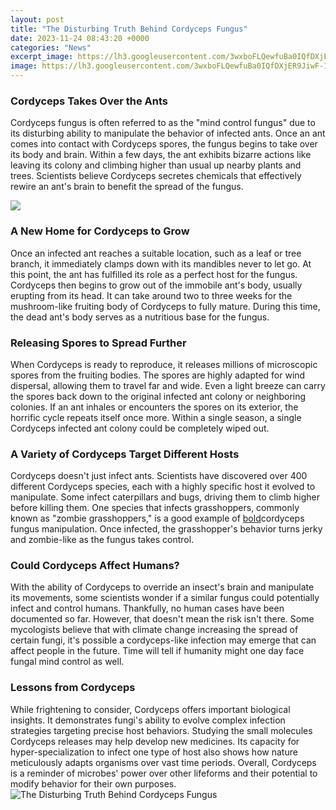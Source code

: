 ```yaml
---
layout: post
title: "The Disturbing Truth Behind Cordyceps Fungus"
date: 2023-11-24 08:43:20 +0000
categories: "News"
excerpt_image: https://lh3.googleusercontent.com/3wxboFLQewfuBa0IQfDXjER9JiwF-1s47eDrutUvfoKWCCsuTblefwboBOiWrhvWDmdx7dTUWd0WevU8Y-rdIA=s600
image: https://lh3.googleusercontent.com/3wxboFLQewfuBa0IQfDXjER9JiwF-1s47eDrutUvfoKWCCsuTblefwboBOiWrhvWDmdx7dTUWd0WevU8Y-rdIA=s600
---
```


### Cordyceps Takes Over the Ants
Cordyceps fungus is often referred to as the "mind control fungus" due to its disturbing ability to manipulate the behavior of infected ants. Once an ant comes into contact with Cordyceps spores, the fungus begins to take over its body and brain. Within a few days, the ant exhibits bizarre actions like leaving its colony and climbing higher than usual up nearby plants and trees. Scientists believe Cordyceps secretes chemicals that effectively rewire an ant's brain to benefit the spread of the fungus. 

![](https://allthatsinteresting.com/wordpress/wp-content/uploads/2014/11/ant-with-cordyceps-fungus.jpg)
### A New Home for Cordyceps to Grow
Once an infected ant reaches a suitable location, such as a leaf or tree branch, it immediately clamps down with its mandibles never to let go. At this point, the ant has fulfilled its role as a perfect host for the fungus. Cordyceps then begins to grow out of the immobile ant's body, usually erupting from its head. It can take around two to three weeks for the mushroom-like fruiting body of Cordyceps to fully mature. During this time, the dead ant's body serves as a nutritious base for the fungus.
### Releasing Spores to Spread Further
When Cordyceps is ready to reproduce, it releases millions of microscopic spores from the fruiting bodies. The spores are highly adapted for wind dispersal, allowing them to travel far and wide. Even a light breeze can carry the spores back down to the original infected ant colony or neighboring colonies. If an ant inhales or encounters the spores on its exterior, the horrific cycle repeats itself once more. Within a single season, a single Cordyceps infected ant colony could be completely wiped out.
### A Variety of Cordyceps Target Different Hosts 
Cordyceps doesn't just infect ants. Scientists have discovered over 400 different Cordyceps species, each with a highly specific host it evolved to manipulate. Some infect caterpillars and bugs, driving them to climb higher before killing them. One species that infects grasshoppers, commonly known as "zombie grasshoppers," is a good example of [bold](https://fistore.mysenprints.com/collection/adamek)cordyceps fungus manipulation. Once infected, the grasshopper's behavior turns jerky and zombie-like as the fungus takes control.
### Could Cordyceps Affect Humans?
With the ability of Cordyceps to override an insect's brain and manipulate its movements, some scientists wonder if a similar fungus could potentially infect and control humans. Thankfully, no human cases have been documented so far. However, that doesn't mean the risk isn't there. Some mycologists believe that with climate change increasing the spread of certain fungi, it's possible a cordyceps-like infection may emerge that can affect people in the future. Time will tell if humanity might one day face fungal mind control as well.
### Lessons from Cordyceps
While frightening to consider, Cordyceps offers important biological insights. It demonstrates fungi's ability to evolve complex infection strategies targeting precise host behaviors. Studying the small molecules Cordyceps releases may help develop new medicines. Its capacity for hyper-specialization to infect one type of host also shows how nature meticulously adapts organisms over vast time periods. Overall, Cordyceps is a reminder of microbes' power over other lifeforms and their potential to modify behavior for their own purposes.
![The Disturbing Truth Behind Cordyceps Fungus](https://lh3.googleusercontent.com/3wxboFLQewfuBa0IQfDXjER9JiwF-1s47eDrutUvfoKWCCsuTblefwboBOiWrhvWDmdx7dTUWd0WevU8Y-rdIA=s600)